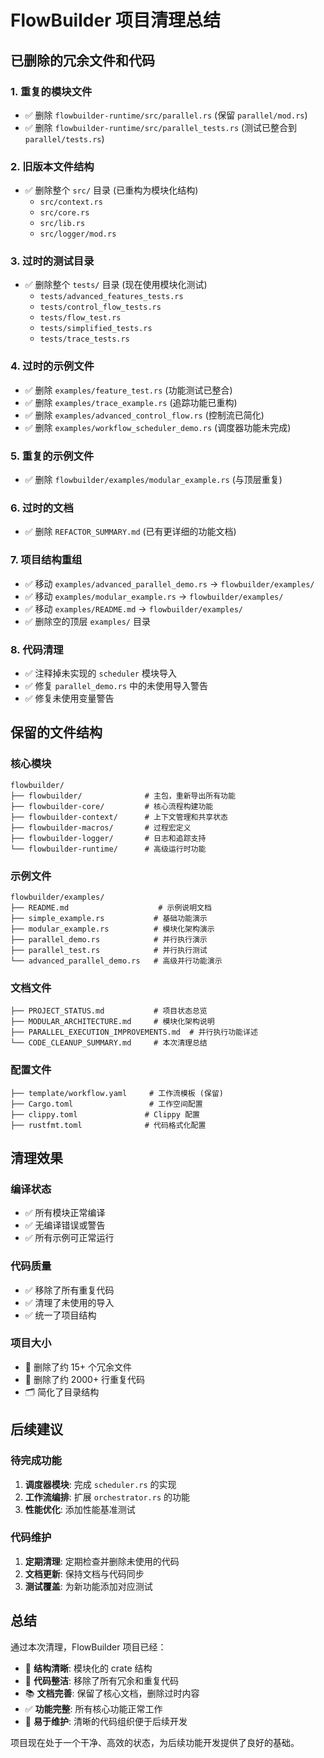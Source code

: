 # FlowBuilder 项目清理总结

## 已删除的冗余文件和代码

### 1. 重复的模块文件

-   ✅ 删除 `flowbuilder-runtime/src/parallel.rs` (保留 `parallel/mod.rs`)
-   ✅ 删除 `flowbuilder-runtime/src/parallel_tests.rs` (测试已整合到 `parallel/tests.rs`)

### 2. 旧版本文件结构

-   ✅ 删除整个 `src/` 目录 (已重构为模块化结构)
    -   `src/context.rs`
    -   `src/core.rs`
    -   `src/lib.rs`
    -   `src/logger/mod.rs`

### 3. 过时的测试目录

-   ✅ 删除整个 `tests/` 目录 (现在使用模块化测试)
    -   `tests/advanced_features_tests.rs`
    -   `tests/control_flow_tests.rs`
    -   `tests/flow_test.rs`
    -   `tests/simplified_tests.rs`
    -   `tests/trace_tests.rs`

### 4. 过时的示例文件

-   ✅ 删除 `examples/feature_test.rs` (功能测试已整合)
-   ✅ 删除 `examples/trace_example.rs` (追踪功能已重构)
-   ✅ 删除 `examples/advanced_control_flow.rs` (控制流已简化)
-   ✅ 删除 `examples/workflow_scheduler_demo.rs` (调度器功能未完成)

### 5. 重复的示例文件

-   ✅ 删除 `flowbuilder/examples/modular_example.rs` (与顶层重复)

### 6. 过时的文档

-   ✅ 删除 `REFACTOR_SUMMARY.md` (已有更详细的功能文档)

### 7. 项目结构重组

-   ✅ 移动 `examples/advanced_parallel_demo.rs` → `flowbuilder/examples/`
-   ✅ 移动 `examples/modular_example.rs` → `flowbuilder/examples/`
-   ✅ 移动 `examples/README.md` → `flowbuilder/examples/`
-   ✅ 删除空的顶层 `examples/` 目录

### 8. 代码清理

-   ✅ 注释掉未实现的 `scheduler` 模块导入
-   ✅ 修复 `parallel_demo.rs` 中的未使用导入警告
-   ✅ 修复未使用变量警告

## 保留的文件结构

### 核心模块

```
flowbuilder/
├── flowbuilder/              # 主包，重新导出所有功能
├── flowbuilder-core/         # 核心流程构建功能
├── flowbuilder-context/      # 上下文管理和共享状态
├── flowbuilder-macros/       # 过程宏定义
├── flowbuilder-logger/       # 日志和追踪支持
└── flowbuilder-runtime/      # 高级运行时功能
```

### 示例文件

```
flowbuilder/examples/
├── README.md                    # 示例说明文档
├── simple_example.rs           # 基础功能演示
├── modular_example.rs          # 模块化架构演示
├── parallel_demo.rs            # 并行执行演示
├── parallel_test.rs            # 并行执行测试
└── advanced_parallel_demo.rs   # 高级并行功能演示
```

### 文档文件

```
├── PROJECT_STATUS.md           # 项目状态总览
├── MODULAR_ARCHITECTURE.md     # 模块化架构说明
├── PARALLEL_EXECUTION_IMPROVEMENTS.md  # 并行执行功能详述
└── CODE_CLEANUP_SUMMARY.md     # 本次清理总结
```

### 配置文件

```
├── template/workflow.yaml     # 工作流模板 (保留)
├── Cargo.toml                 # 工作空间配置
├── clippy.toml               # Clippy 配置
├── rustfmt.toml              # 代码格式化配置
```

## 清理效果

### 编译状态

-   ✅ 所有模块正常编译
-   ✅ 无编译错误或警告
-   ✅ 所有示例可正常运行

### 代码质量

-   ✅ 移除了所有重复代码
-   ✅ 清理了未使用的导入
-   ✅ 统一了项目结构

### 项目大小

-   📁 删除了约 15+ 个冗余文件
-   📄 删除了约 2000+ 行重复代码
-   🗂️ 简化了目录结构

## 后续建议

### 待完成功能

1. **调度器模块**: 完成 `scheduler.rs` 的实现
2. **工作流编排**: 扩展 `orchestrator.rs` 的功能
3. **性能优化**: 添加性能基准测试

### 代码维护

1. **定期清理**: 定期检查并删除未使用的代码
2. **文档更新**: 保持文档与代码同步
3. **测试覆盖**: 为新功能添加对应测试

## 总结

通过本次清理，FlowBuilder 项目已经：

-   🎯 **结构清晰**: 模块化的 crate 结构
-   🧹 **代码整洁**: 移除了所有冗余和重复代码
-   📚 **文档完善**: 保留了核心文档，删除过时内容
-   ✅ **功能完整**: 所有核心功能正常工作
-   🚀 **易于维护**: 清晰的代码组织便于后续开发

项目现在处于一个干净、高效的状态，为后续功能开发提供了良好的基础。
